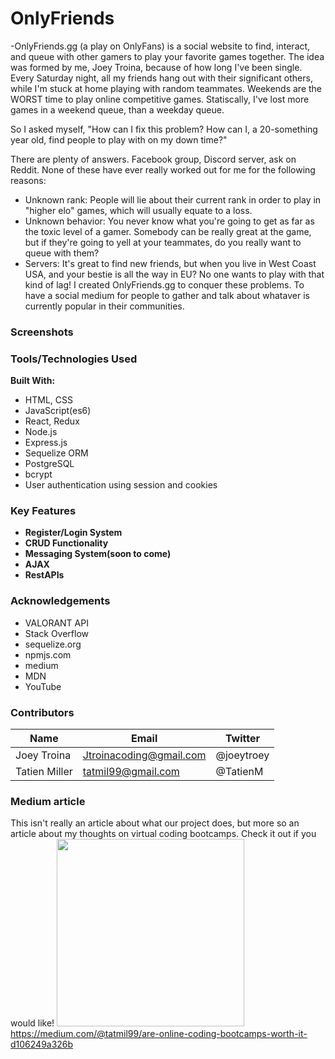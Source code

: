 # OnlyFriends

-OnlyFriends.gg (a play on OnlyFans) is a social website to find, interact, and queue with other gamers to play your favorite games together. The idea was formed by me, Joey Troina, because of how long I've been single. Every Saturday night, all my friends hang out with their significant others, while I'm stuck at home playing with random teammates. Weekends are the WORST time to play online competitive games. Statiscally, I've lost more games in a weekend queue, than a weekday queue.

So I asked myself, "How can I fix this problem? How can I, a 20-something year old, find people to play with on my down time?"

There are plenty of answers. Facebook group, Discord server, ask on Reddit. None of these have ever really worked out for me for the following reasons:

- Unknown rank: People will lie about their current rank in order to play in "higher elo" games, which will usually equate to a loss.
- Unknown behavior: You never know what you're going to get as far as the toxic level of a gamer. Somebody can be really great at the game, but if they're going to yell at your teammates, do you really want to queue with them?
- Servers: It's great to find new friends, but when you live in West Coast USA, and your bestie is all the way in EU? No one wants to play with that kind of lag!
  I created OnlyFriends.gg to conquer these problems. To have a social medium for people to gather and talk about whataver is currently popular in their communities.

### Screenshots

### Tools/Technologies Used

**Built With:**

- HTML, CSS
- JavaScript(es6)
- React, Redux
- Node.js
- Express.js
- Sequelize ORM
- PostgreSQL
- bcrypt
- User authentication using session and cookies

### Key Features

- **Register/Login System**
- **CRUD Functionality**
- **Messaging System(soon to come)**
- **AJAX**
- **RestAPIs**

### Acknowledgements

- VALORANT API
- Stack Overflow
- sequelize.org
- npmjs.com
- medium
- MDN
- YouTube

### Contributors

| Name          | Email                   | Twitter    |
| ------------- | ----------------------- | ---------- |
| Joey Troina   | Jtroinacoding@gmail.com | @joeytroey |
| Tatien Miller | tatmil99@gmail.com      | @TatienM   |

### Medium article

This isn't really an article about what our project does, but more so an article about my thoughts on virtual coding bootcamps. Check it out if you would like!
<img src="https://github.com/jtroina8/onlyFriends/readme-imgs/medium-pic.png" height="300" width="300">
https://medium.com/@tatmil99/are-online-coding-bootcamps-worth-it-d106249a326b
